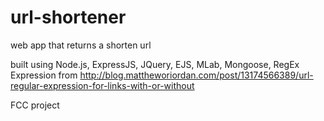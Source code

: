 # url-shortener
web app that returns a shorten url

built using Node.js, ExpressJS, JQuery, EJS, MLab, Mongoose, RegEx Expression from http://blog.mattheworiordan.com/post/13174566389/url-regular-expression-for-links-with-or-without

FCC project
